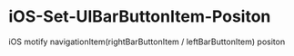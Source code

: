 # iOS-Set-UIBarButtonItem-Positon
iOS motify navigationItem(rightBarButtonItem / leftBarButtonItem) positon
